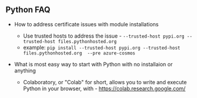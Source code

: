 
Python FAQ
----------
* How to address certificate issues with module installations
    -   Use trusted hosts to address the issue - `--trusted-host pypi.org --trusted-host files.pythonhosted.org`
    -   example: `pip install --trusted-host pypi.org --trusted-host files.pythonhosted.org  --pre azure-cosmos`

* What is most easy way to start with Python with no installaion or anything 
    -    Colaboratory, or "Colab" for short, allows you to write and execute Python in your browser, with - https://colab.research.google.com/
